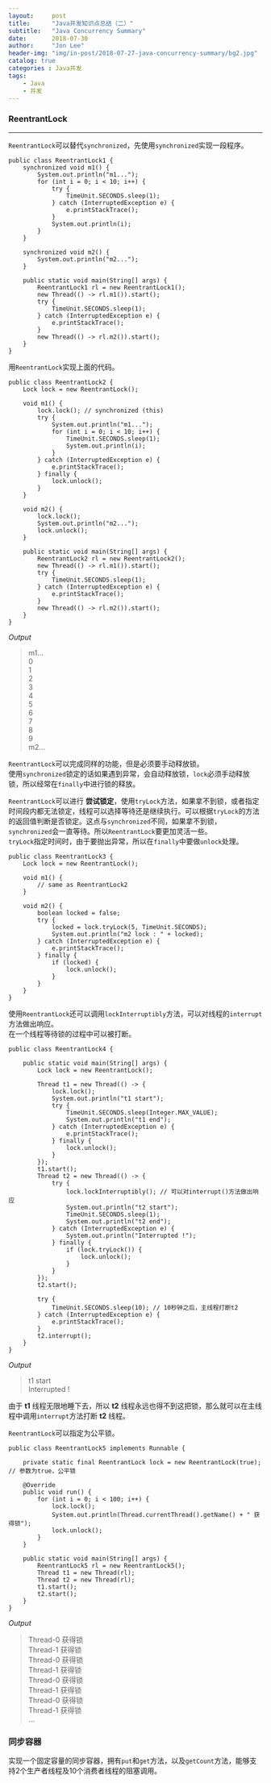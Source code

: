 ```yaml
---
layout:     post
title:      "Java并发知识点总结（二）"
subtitle:   "Java Concurrency Summary"
date:       2018-07-30
author:     "Jon Lee"
header-img: "img/in-post/2018-07-27-java-concurrency-summary/bg2.jpg"
catalog: true
categories : Java并发
tags:
    - Java
    - 并发
---
```


### ReentrantLock
---
`ReentrantLock`可以替代`synchronized`，先使用`synchronized`实现一段程序。

    public class ReentrantLock1 {
    	synchronized void m1() {
    		System.out.println("m1...");
    		for (int i = 0; i < 10; i++) {
    			try {
    				TimeUnit.SECONDS.sleep(1);
    			} catch (InterruptedException e) {
    				e.printStackTrace();
    			}
    			System.out.println(i);
    		}
    	}

    	synchronized void m2() {
    		System.out.println("m2...");
    	}

    	public static void main(String[] args) {
    		ReentrantLock1 rl = new ReentrantLock1();
    		new Thread(() -> rl.m1()).start();
    		try {
    			TimeUnit.SECONDS.sleep(1);
    		} catch (InterruptedException e) {
    			e.printStackTrace();
    		}
    		new Thread(() -> rl.m2()).start();
    	}
    }

用`ReentrantLock`实现上面的代码。

    public class ReentrantLock2 {
    	Lock lock = new ReentrantLock();

    	void m1() {
    		lock.lock(); // synchronized (this)
    		try {
    			System.out.println("m1...");
    			for (int i = 0; i < 10; i++) {
    				TimeUnit.SECONDS.sleep(1);
    				System.out.println(i);
    			}
    		} catch (InterruptedException e) {
    			e.printStackTrace();
    		} finally {
    			lock.unlock();
    		}
    	}

    	void m2() {
    		lock.lock();
    		System.out.println("m2...");
    		lock.unlock();
    	}

    	public static void main(String[] args) {
    		ReentrantLock2 rl = new ReentrantLock2();
    		new Thread(() -> rl.m1()).start();
    		try {
    			TimeUnit.SECONDS.sleep(1);
    		} catch (InterruptedException e) {
    			e.printStackTrace();
    		}
    		new Thread(() -> rl.m2()).start();
    	}
    }

*Output*
>m1...  
0  
1  
2  
3  
4  
5  
6  
7  
8  
9  
m2...

`ReentrantLock`可以完成同样的功能，但是必须要手动释放锁。  
使用`synchronized`锁定的话如果遇到异常，会自动释放锁，`lock`必须手动释放锁，所以经常在`finally`中进行锁的释放。

`ReentrantLock`可以进行 **尝试锁定**，使用`tryLock`方法，如果拿不到锁，或者指定时间段内都无法锁定，线程可以选择等待还是继续执行。可以根据`tryLock`的方法的返回值判断是否锁定。这点与`synchronized`不同，如果拿不到锁，`synchronized`会一直等待。所以`ReentrantLock`要更加灵活一些。  
`tryLock`指定时间时，由于要抛出异常，所以在`finally`中要做`unlock`处理。

    public class ReentrantLock3 {
    	Lock lock = new ReentrantLock();

    	void m1() {
    		// same as ReentrantLock2
    	}

    	void m2() {
    		boolean locked = false;
    		try {
    			locked = lock.tryLock(5, TimeUnit.SECONDS);
    			System.out.println("m2 lock : " + locked);
    		} catch (InterruptedException e) {
    			e.printStackTrace();
    		} finally {
    			if (locked) {
    				lock.unlock();
    			}
    		}
    	}
    }

使用`ReentrantLock`还可以调用`lockInterruptibly`方法，可以对线程的`interrupt`方法做出响应。  
在一个线程等待锁的过程中可以被打断。

    public class ReentrantLock4 {

    	public static void main(String[] args) {
    		Lock lock = new ReentrantLock();

    		Thread t1 = new Thread(() -> {
    			lock.lock();
    			System.out.println("t1 start");
    			try {
    				TimeUnit.SECONDS.sleep(Integer.MAX_VALUE);
    				System.out.println("t1 end");
    			} catch (InterruptedException e) {
    				e.printStackTrace();
    			} finally {
    				lock.unlock();
    			}
    		});
    		t1.start();
    		Thread t2 = new Thread(() -> {
    			try {
    				lock.lockInterruptibly(); // 可以对interrupt()方法做出响应
    				System.out.println("t2 start");
    				TimeUnit.SECONDS.sleep(1);
    				System.out.println("t2 end");
    			} catch (InterruptedException e) {
    				System.out.println("Interrupted !");
    			} finally {
    				if (lock.tryLock()) {
    					lock.unlock();
    				}
    			}
    		});
    		t2.start();

    		try {
    			TimeUnit.SECONDS.sleep(10); // 10秒钟之后，主线程打断t2
    		} catch (InterruptedException e) {
    			e.printStackTrace();
    		}
    		t2.interrupt();
    	}
    }

*Output*
>t1 start  
Interrupted !

由于 **t1** 线程无限地睡下去，所以 **t2** 线程永远也得不到这把锁，那么就可以在主线程中调用`interrupt`方法打断 **t2** 线程。  

`ReentrantLock`可以指定为公平锁。

    public class ReentrantLock5 implements Runnable {

    	private static final ReentrantLock lock = new ReentrantLock(true); // 参数为true，公平锁

    	@Override
    	public void run() {
    		for (int i = 0; i < 100; i++) {
    			lock.lock();
    			System.out.println(Thread.currentThread().getName() + " 获得锁");
    			lock.unlock();
    		}
    	}

    	public static void main(String[] args) {
    		ReentrantLock5 rl = new ReentrantLock5();
    		Thread t1 = new Thread(rl);
    		Thread t2 = new Thread(rl);
    		t1.start();
    		t2.start();
    	}
    }

*Output*
>Thread-0 获得锁  
Thread-1 获得锁  
Thread-0 获得锁  
Thread-1 获得锁  
Thread-0 获得锁  
Thread-1 获得锁  
Thread-0 获得锁  
Thread-1 获得锁  
...

### 同步容器

实现一个固定容量的同步容器，拥有`put`和`get`方法，以及`getCount`方法，能够支持2个生产者线程及10个消费者线程的阻塞调用。
